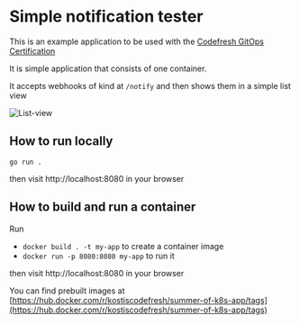 # Simple notification tester

This is an example application to be used with the [Codefresh GitOps Certification](https://learning.codefresh.io/)

It is simple application that consists of one container.


It accepts webhooks of kind at `/notify` and then shows them 
in a simple list view

![List-view](list-view.png)

## How to run locally

`go run .`

then visit http://localhost:8080 in your browser

## How to build and run a container

Run

 *  `docker build . -t my-app` to create a container image 
 *  `docker run -p 8080:8080 my-app` to run it

 then visit http://localhost:8080 in your browser

You can find prebuilt images at [https://hub.docker.com/r/kostiscodefresh/summer-of-k8s-app/tags](https://hub.docker.com/r/kostiscodefresh/summer-of-k8s-app/tags)




